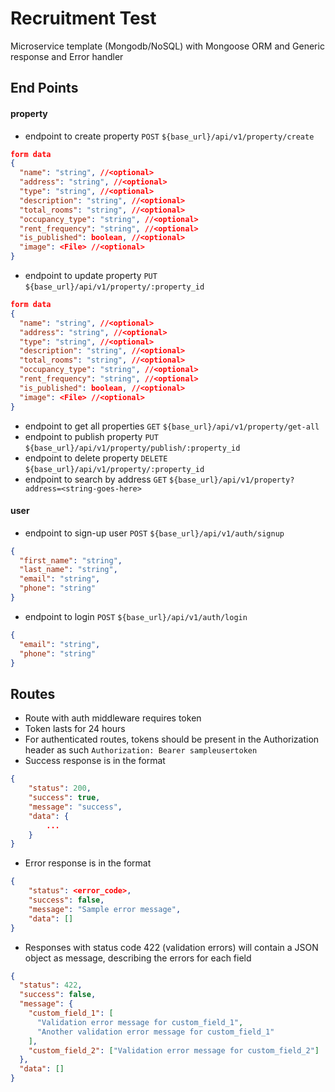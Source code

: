 # Recruitment Test

Microservice template (Mongodb/NoSQL) with Mongoose ORM and Generic response and Error handler

## End Points

#### property

- endpoint to create property `POST` `${base_url}/api/v1/property/create`

```json
form data
{
  "name": "string", //<optional>
  "address": "string", //<optional>
  "type": "string", //<optional>
  "description": "string", //<optional>
  "total_rooms": "string", //<optional>
  "occupancy_type": "string", //<optional>
  "rent_frequency": "string", //<optional>
  "is_published": boolean, //<optional>
  "image": <File> //<optional>
}
```

- endpoint to update property `PUT` `${base_url}/api/v1/property/:property_id`

```json
form data
{
  "name": "string", //<optional>
  "address": "string", //<optional>
  "type": "string", //<optional>
  "description": "string", //<optional>
  "total_rooms": "string", //<optional>
  "occupancy_type": "string", //<optional>
  "rent_frequency": "string", //<optional>
  "is_published": boolean, //<optional>
  "image": <File> //<optional>
}
```

- endpoint to get all properties `GET` `${base_url}/api/v1/property/get-all`
- endpoint to publish property `PUT` `${base_url}/api/v1/property/publish/:property_id`
- endpoint to delete property `DELETE` `${base_url}/api/v1/property/:property_id`
- endpoint to search by address `GET` `${base_url}/api/v1/property?address=<string-goes-here>`

#### user

- endpoint to sign-up user `POST` `${base_url}/api/v1/auth/signup`

```json
{
  "first_name": "string",
  "last_name": "string",
  "email": "string",
  "phone": "string"
}
```

- endpoint to login `POST` `${base_url}/api/v1/auth/login`

```json
{
  "email": "string",
  "phone": "string"
}
```

## Routes

- Route with auth middleware requires token
- Token lasts for 24 hours
- For authenticated routes, tokens should be present in the Authorization header as such
  `Authorization: Bearer sampleusertoken`
- Success response is in the format

```json
{
    "status": 200,
    "success": true,
    "message": "success",
    "data": {
        ...
    }
}
```

- Error response is in the format

```json
{
    "status": <error_code>,
    "success": false,
    "message": "Sample error message",
    "data": []
}
```

- Responses with status code 422 (validation errors) will contain a JSON object as message, describing the errors for each field

```json
{
  "status": 422,
  "success": false,
  "message": {
    "custom_field_1": [
      "Validation error message for custom_field_1",
      "Another validation error message for custom_field_1"
    ],
    "custom_field_2": ["Validation error message for custom_field_2"]
  },
  "data": []
}
```
